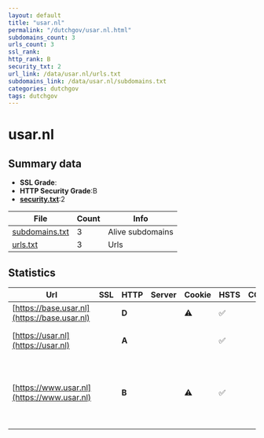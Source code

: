 ```yaml
---
layout: default
title: "usar.nl"
permalink: "/dutchgov/usar.nl.html"
subdomains_count: 3
urls_count: 3
ssl_rank: 
http_rank: B
security_txt: 2
url_link: /data/usar.nl/urls.txt
subdomains_link: /data/usar.nl/subdomains.txt
categories: dutchgov
tags: dutchgov
---
```



# usar.nl
## Summary data


 - **SSL Grade**:
 - **HTTP Security Grade**:B
 - **[security.txt](https://www.digitaleoverheid.nl/nieuws/standaard-security-txt-nu-verplicht-voor-overheid/)**:2


| File       | Count | Info |
|------------|-------|------|
|[subdomains.txt](/DutchGovScope/data/usar.nl/subdomains.txt)|3|Alive subdomains|
|[urls.txt](/DutchGovScope/data/usar.nl/urls.txt)|3|Urls|


## Statistics


| Url | SSL | HTTP | Server | Cookie | HSTS | CORS | CTO | CSP | XFO | XXP | RP |FP| Tech |Title |
|--------|-------|-------|------|------|------|------|------|------|------|------|------|------|------|------|
|[https://base.usar.nl](https://base.usar.nl)| | **D**||:warning: |:white_check_mark: | | | | | | :white_check_mark: | |HSTS|Redirecting to h...|
|[https://usar.nl](https://usar.nl)| | **A**|| |:white_check_mark: | | | | :white_check_mark: | :white_check_mark: | :white_check_mark: | |HSTS|301 Moved Perman...|
|[https://www.usar.nl](https://www.usar.nl)| | **B**||:warning: |:white_check_mark: | | | | :white_check_mark: | :white_check_mark: | :white_check_mark: | |Google Tag Manager HSTS MySQL PHP WP Rocket WPML:4.6.13 WordPress:6.7.1 Yoast SEO:24.3|Home - USAR|


